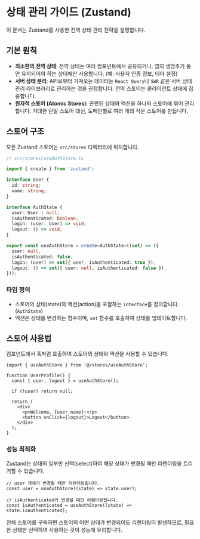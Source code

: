 # 상태 관리 가이드 (Zustand)

이 문서는 Zustand를 사용한 전역 상태 관리 전략을 설명합니다.

## 기본 원칙

- **최소한의 전역 상태**: 전역 상태는 여러 컴포넌트에서 공유되거나, 앱의 생명주기 동안 유지되어야 하는 상태에만 사용합니다. (예: 사용자 인증 정보, 테마 설정)
- **서버 상태 분리**: API로부터 가져오는 데이터는 `React Query`나 `SWR` 같은 서버 상태 관리 라이브러리로 관리하는 것을 권장합니다. 전역 스토어는 클라이언트 상태에 집중합니다.
- **원자적 스토어 (Atomic Stores)**: 관련된 상태와 액션을 하나의 스토어에 묶어 관리합니다. 거대한 단일 스토어 대신, 도메인별로 여러 개의 작은 스토어를 만듭니다.

## 스토어 구조

모든 Zustand 스토어는 `src/stores` 디렉터리에 위치합니다.

```typescript
// src/stores/useAuthStore.ts

import { create } from 'zustand';

interface User {
  id: string;
  name: string;
}

interface AuthState {
  user: User | null;
  isAuthenticated: boolean;
  login: (user: User) => void;
  logout: () => void;
}

export const useAuthStore = create<AuthState>((set) => ({
  user: null,
  isAuthenticated: false,
  login: (user) => set({ user, isAuthenticated: true }),
  logout: () => set({ user: null, isAuthenticated: false }),
}));
```

### 타입 정의

- 스토어의 상태(state)와 액션(action)을 포함하는 `interface`를 정의합니다. (`AuthState`)
- 액션은 상태를 변경하는 함수이며, `set` 함수를 호출하여 상태를 업데이트합니다.

## 스토어 사용법

컴포넌트에서 훅처럼 호출하여 스토어의 상태와 액션을 사용할 수 있습니다.

```tsx
import { useAuthStore } from '@/stores/useAuthStore';

function UserProfile() {
  const { user, logout } = useAuthStore();

  if (!user) return null;

  return (
    <div>
      <p>Welcome, {user.name}!</p>
      <button onClick={logout}>Logout</button>
    </div>
  );
}
```

### 성능 최적화

Zustand는 상태의 일부만 선택(select)하여 해당 상태가 변경될 때만 리렌더링을 트리거할 수 있습니다.

```tsx
// user 객체가 변경될 때만 리렌더링됩니다.
const user = useAuthStore((state) => state.user);

// isAuthenticated가 변경될 때만 리렌더링됩니다.
const isAuthenticated = useAuthStore((state) => state.isAuthenticated);
```

전체 스토어를 구독하면 스토어의 어떤 상태가 변경되어도 리렌더링이 발생하므로, 필요한 상태만 선택하여 사용하는 것이 성능에 유리합니다.
